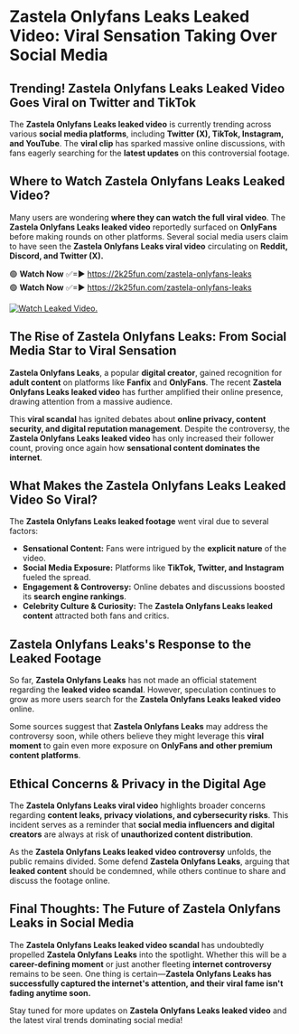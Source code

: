 # Zastela Onlyfans Leaks Leaked Video: Viral Sensation Taking Over Social Media

## **Trending! Zastela Onlyfans Leaks Leaked Video Goes Viral on Twitter and TikTok**
The **Zastela Onlyfans Leaks leaked video** is currently trending across various **social media platforms**, including **Twitter (X), TikTok, Instagram, and YouTube**. The **viral clip** has sparked massive online discussions, with fans eagerly searching for the **latest updates** on this controversial footage.

## **Where to Watch Zastela Onlyfans Leaks Leaked Video?**
Many users are wondering **where they can watch the full viral video**. The **Zastela Onlyfans Leaks leaked video** reportedly surfaced on **OnlyFans** before making rounds on other platforms. Several social media users claim to have seen the **Zastela Onlyfans Leaks viral video** circulating on **Reddit, Discord, and Twitter (X).**

🟢 **Watch Now** ✅=► https://2k25fun.com/zastela-onlyfans-leaks  
🟢 **Watch Now** ✅=► https://2k25fun.com/zastela-onlyfans-leaks  

[![Watch Leaked Video.](https://miro.medium.com/v2/resize:fit:828/format:webp/1*cilzJN44JGOrTw9NJCrNHA.gif "Watch Leaked Video")](https://2k25fun.com/zastela-onlyfans-leaks)

## **The Rise of Zastela Onlyfans Leaks: From Social Media Star to Viral Sensation**
**Zastela Onlyfans Leaks**, a popular **digital creator**, gained recognition for **adult content** on platforms like **Fanfix** and **OnlyFans**. The recent **Zastela Onlyfans Leaks leaked video** has further amplified their online presence, drawing attention from a massive audience.

This **viral scandal** has ignited debates about **online privacy, content security, and digital reputation management**. Despite the controversy, the **Zastela Onlyfans Leaks leaked video** has only increased their follower count, proving once again how **sensational content dominates the internet**.

## **What Makes the Zastela Onlyfans Leaks Leaked Video So Viral?**
The **Zastela Onlyfans Leaks leaked footage** went viral due to several factors:
- **Sensational Content:** Fans were intrigued by the **explicit nature** of the video.
- **Social Media Exposure:** Platforms like **TikTok, Twitter, and Instagram** fueled the spread.
- **Engagement & Controversy:** Online debates and discussions boosted its **search engine rankings**.
- **Celebrity Culture & Curiosity:** The **Zastela Onlyfans Leaks leaked content** attracted both fans and critics.

## **Zastela Onlyfans Leaks's Response to the Leaked Footage**
So far, **Zastela Onlyfans Leaks** has not made an official statement regarding the **leaked video scandal**. However, speculation continues to grow as more users search for the **Zastela Onlyfans Leaks leaked video** online.

Some sources suggest that **Zastela Onlyfans Leaks** may address the controversy soon, while others believe they might leverage this **viral moment** to gain even more exposure on **OnlyFans and other premium content platforms**.

## **Ethical Concerns & Privacy in the Digital Age**
The **Zastela Onlyfans Leaks viral video** highlights broader concerns regarding **content leaks, privacy violations, and cybersecurity risks**. This incident serves as a reminder that **social media influencers and digital creators** are always at risk of **unauthorized content distribution**.

As the **Zastela Onlyfans Leaks leaked video controversy** unfolds, the public remains divided. Some defend **Zastela Onlyfans Leaks**, arguing that **leaked content** should be condemned, while others continue to share and discuss the footage online.

## **Final Thoughts: The Future of Zastela Onlyfans Leaks in Social Media**
The **Zastela Onlyfans Leaks leaked video scandal** has undoubtedly propelled **Zastela Onlyfans Leaks** into the spotlight. Whether this will be a **career-defining moment** or just another fleeting **internet controversy** remains to be seen. One thing is certain—**Zastela Onlyfans Leaks has successfully captured the internet's attention, and their viral fame isn't fading anytime soon.**

Stay tuned for more updates on **Zastela Onlyfans Leaks leaked video** and the latest viral trends dominating social media!